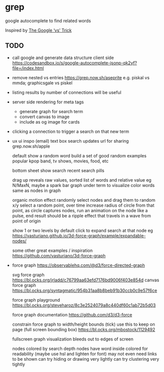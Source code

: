 # grep
google autocomplete to find related words

Inspired by [The Google ‘vs’ Trick](https://medium.com/applied-data-science/the-google-vs-trick-618c8fd5359f)

## TODO
- call google and generate data structure client side
  https://codesandbox.io/s/google-autocomplete-jsonp-qk2yf?file=/index.html

- remove nested vs entries
  https://grep.now.sh/aseprite
  e.g. piskal vs mmda; graphicsgale vs piskel

- listing results by number of connections will be useful

- server side rendering for meta tags
  - generate graph for search term
  - convert canvas to image
  - include as og image for cards

- clicking a connection to trigger a search on that new term

- ux
  ui inspo (email)
  text box
  search updates url for sharing
  grep.now.sh/apple

  default show a random word
  build a set of good random examples
  popular kpop band, tv shows, movies, food, etc

  bottom sheet show search
  recent search pills

  drag up reveals raw values, sorted list of words and relative value eg N/MaxN, maybe a spark bar graph under term to visualize
  color words same as nodes in graph

  organic motion effect
  randomly select nodes and drag them to random x/y
  select a random point, over time increase radius of circle from that point, as circle captures nodes, run an animation on the node like a pulse, end result should be a ripple effect that travels in a wave from point of origin

  show 1 or two levels by default
  click to expand search at that node
  eg https://vasturiano.github.io/3d-force-graph/example/expandable-nodes/

  some other great examples / inspiration
  https://github.com/vasturiano/3d-force-graph


- force graph
  https://observablehq.com/@d3/force-directed-graph

  svg force graph
  https://bl.ocks.org/jrladd/c76799aa63efd7176bd9006f403e854d
  canvas force graph
  https://bl.ocks.org/syntagmatic/954b31aa8b8beb91b30ccb0c9e57f6ce

  force graph playground
  https://bl.ocks.org/steveharoz/8c3e2524079a8c440df60c1ab72b5d03


  force graph documentation
  https://github.com/d3/d3-force


  constrain force graph to width/height bounds (tick)
  use this to keep on page (full screen bounding box)
  https://bl.ocks.org/mbostock/1129492

  fullscreen graph visualization
  bleeds out to edges of screen

  nodes colored by search depth
  nodes have word inside colored for readability
  (maybe use hsl  and lighten for font)
  may not even need links to be shown
  can try hiding or drawing very lightly
  can try clustering very tightly


